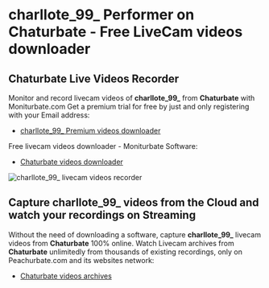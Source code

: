 # charllote_99_ Performer on Chaturbate - Free LiveCam videos downloader

## Chaturbate Live Videos Recorder

Monitor and record livecam videos of **charllote_99_** from **Chaturbate** with Moniturbate.com
Get a premium trial for free by just and only registering with your Email address:
* [charllote_99_ Premium videos downloader](https://moniturbate.com/request-demo-licence-key.html)

Free livecam videos downloader - Moniturbate Software:
* [Chaturbate videos downloader](https://moniturbate.com/moniturbate-download-software.html)

![charllote_99_ livecam videos recorder](https://peachurnet.com/templates/moniturbate-software.png)


## Capture charllote_99_ videos from the Cloud and watch your recordings on Streaming

Without the need of downloading a software, capture **charllote_99_** livecam videos from **Chaturbate** 100% online.
Watch Livecam archives from **Chaturbate** unlimitedly from thousands of existing recordings, only on Peachurbate.com and its websites network:
* [Chaturbate videos archives](https://peachurnet.com/)